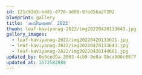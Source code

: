 ```yaml
---
id: 121c93b5-bd81-4728-a680-9fe056a2f202
blueprint: gallery
title: 'കവിയരങ്ങ്  2022'
thumb: leaf-kaviyanag-2022/img20220420133643.jpg
gallery_images:
  - leaf-kaviyanag-2022/img20220420133621.jpg
  - leaf-kaviyanag-2022/img20220420133643.jpg
  - leaf-kaviyanag-2022/img20220420144601.jpg
updated_by: 0e9ced9a-2063-4cb9-9e8a-9bca000c08f7
updated_at: 1673582888
---
```


